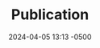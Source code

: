 ---
# the default layout is 'page'
icon: fa fa-pencil
order: 4
title: Publication
date: 2024-04-05 13:13 -0500
tags: journals
---
